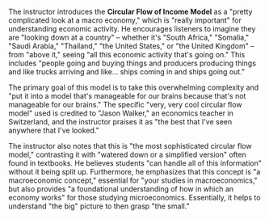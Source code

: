 The instructor introduces the **Circular Flow of Income Model** as a "pretty complicated look at a macro economy," which is "really important" for understanding economic activity. He encourages listeners to imagine they are "looking down at a country" – whether it's "South Africa," "Somalia," "Saudi Arabia," "Thailand," "the United States," or "the United Kingdom" – from "above it," seeing "all this economic activity that's going on." This includes "people going and buying things and producers producing things and like trucks arriving and like... ships coming in and ships going out."

The primary goal of this model is to take this overwhelming complexity and "put it into a model that's manageable for our brains because that's not manageable for our brains." The specific "very, very cool circular flow model" used is credited to "Jason Walker," an economics teacher in Switzerland, and the instructor praises it as "the best that I've seen anywhere that I've looked."

The instructor also notes that this is "the most sophisticated circular flow model," contrasting it with "watered down or a simplified version" often found in textbooks. He believes students "can handle all of this information" without it being split up. Furthermore, he emphasizes that this concept is "a macroeconomic concept," essential for "your studies in macroeconomics," but also provides "a foundational understanding of how in which an economy works" for those studying microeconomics. Essentially, it helps to understand "the big" picture to then grasp "the small."